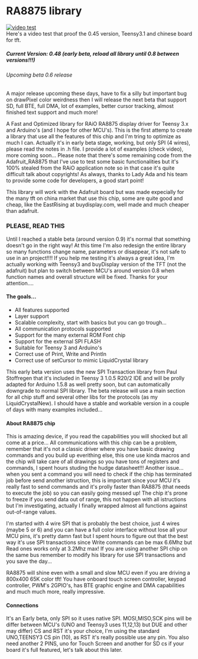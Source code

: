 RA8875 library
==============

[![video test](http://i.ytimg.com/vi/WbFOsxjFCL8/mqdefault.jpg)](http://www.youtube.com/embed/WbFOsxjFCL8)
<br>Here's a video test that proof the 0.45 version, Teensy3.1 and chinese board for tft.

##### Current Version: 0.48 (early beta, reload all library until 0.8 between versions!!!)<br>
###### Upcoming beta 0.6 release
A major release upcoming these days, have to fix a silly but important bug on drawPixel color weirdness then I will release the next beta that support SD, full BTE, full DMA, lot of examples, better cursor tracking, almost finished text support and much more!<br>

A Fast and Optimized library for RAiO RA8875 display driver for Teensy 3.x and Arduino's (and I hope for other MCU's).
This is the first attemp to create a library that use all the features of this chip and I'm tring to optimize as much I can.
Actually it's in early beta stage, working, but only SPI (4 wires), please read the notes in .h file.
I provide a lot of examples (check video), more coming soon...
Please note that there's some remaining code from the Adafruit_RA8875 that I've use to test some basic functionalities but it's 100% stealed from the RAiO application note so in that case it's quite difficult talk about copyrights!
As always, thanks to Lady Ada and his team to provide some code for developers, a good start point!

This library will work with the Adafruit board but was made expecially for the many tft on china market that use this chip, some are quite good and cheap, like
the EastRising at buydisplay.com, well made and much cheaper than adafruit.

### PLEASE, READ THIS
Until I reached a stable beta (around version 0.9) it's normal that something doesn't go in the right way!
At this time I'm also redesign the entire library so many functions change name, parameters or disappear, it's not
safe to use in an project!!!! If you help me testing it's always a great idea, I'm actually working with Teensy3 and buyDisplay version of the TFT (not the adafruit) but plan to switch between MCU's around version 0.8 when function names and overall structure will be fixed.
Thanks for your attention....

####  The goals...
  
  - All features supported
  - Layer support
  - Scalable complexity, start with basics but you can go trough...
  - All communication protocols supported
  - Support for the many external ROM Font chip
  - Support for the external SPI FLASH
  - Suitable for Teensy 3 and Arduino's
  - Correct use of Print, Write and Println
  - Correct use of setCursor to mimic LiquidCrystal library

This early beta version uses the new SPI Transaction library from Paul Stoffregen that it's included in Teensy 3 1.0.5 R20/2 IDE and will be prolly adapted for Arduino 1.5.8 as well pretty soon, but can automatically downgrade to normal SPI library.
The beta release will use a main section for all chip stuff and several other libs for the protocols (as my LiquidCrystalNew).
I should have a stable and workable version in a couple of days with many examples included...


#### About RA8875 chip
This is amazing device, if you read the capabilities you will shocked but all come at a price...
All communications with this chip can be a problem, remember that it's not a classic driver where you have basic drawing commands and you build up everithing else, this one use kinda macros and the chip will take care of all drawings so you have tons of registers and commands, I spent hours studing the hudge datasheet!!!
Another issue... when you sent a command you will need to check if the chip has terminated job before send another istruction, this is important since your MCU it's really fast to send commands and it's prolly faster than RA8875 (that needs to execute the job) so you can easily going messed up! 
The chip it's prone to freeze if you send data out of range, this not happen with all istructions but I'm investigating, actually I finally wrapped almost all functions against out-of-range values.

I'm started with 4 wire SPI that is probably the best choice, just 4 wires (maybe 5 or 6) and you can have a full color interface without lose all your MCU pins, it's pretty damn fast but I spent hours to figure out that the best way it's use SPI transactions since Write commands can be max 6.6Mhz but Read ones works only at 3.2Mhz max! If you are using another SPI chip on the same bus remember to modify his library for use SPI transactions and you save the day...

RA8875 will shine even with a small and slow MCU even if you are driving a 800x400 65K color tft!
You have onboard touch screen controller, keypad controller, PWM's 2GPIO's, has BTE graphic engine and DMA capabilities and much much more, really impressive.

#### Connections
It's an Early beta, only SPI so it uses native SPI.
MOSI,MISO,SCK pins will be differ between MCU's (UNO and Teensy3 uses 11,12,13) but DUE and other may differ)
CS and RST it's your choice, I'm using the standard UNO,TEENSY3 CS pin (10), as RST it's really possible use any pin.
You also need another 2 PINS, uno for Touch Screen and another for SD cs if your board it's full featured, let's talk about this later.


